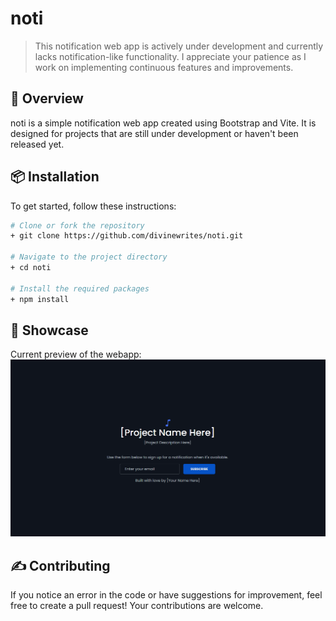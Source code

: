 # noti

> This notification web app is actively under development and currently lacks notification-like functionality. I appreciate your patience as I  work on implementing continuous features and improvements.

## 🚀 Overview
noti is a simple notification web app created using Bootstrap and Vite. It is designed for projects that are still under development or haven't been released yet.

## 📦 Installation

To get started, follow these instructions:

```bash
# Clone or fork the repository
+ git clone https://github.com/divinewrites/noti.git

# Navigate to the project directory
+ cd noti

# Install the required packages
+ npm install
```

## 🌟 Showcase
Current preview of the webapp:
![Showcase](showcase.png)

## ✍️ Contributing
If you notice an error in the code or have suggestions for improvement, feel free to create a pull request! Your contributions are welcome.
